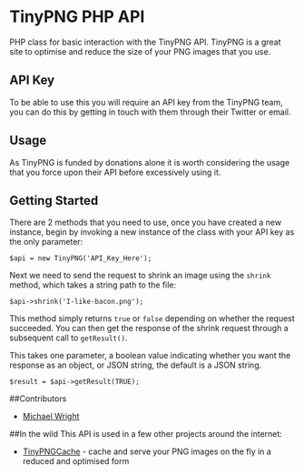 TinyPNG PHP API
===============

PHP class for basic interaction with the TinyPNG API. TinyPNG is a great site to optimise and reduce the size of your PNG images that you use.

## API Key
To be able to use this you will require an API key from the TinyPNG team, you can do this by getting in touch with them through their Twitter or email.

## Usage
As TinyPNG is funded by donations alone it is worth considering the usage that you force upon their API before excessively using it.

## Getting Started

There are 2 methods that you need to use, once you have created a new instance, begin by invoking a new instance of the class with your API key as the only parameter:

    $api = new TinyPNG('API_Key_Here');

Next we need to send the request to shrink an image using the `shrink` method, which takes a string path to the file: 

    $api->shrink('I-like-bacon.png');

This method simply returns `true` or `false` depending on whether the request succeeded. You can then get the response of the shrink request through a subsequent call to `getResult()`.

This takes one parameter, a boolean value indicating whether you want the response as an object, or JSON string, the default is a JSON string.

    $result = $api->getResult(TRUE);


##Contributors

- [Michael Wright](http://twitter.com/michaelw90)

##In the wild
This API is used in a few other projects around the internet: 

- [TinyPNGCache](http://github.com/michael90/TinyPNGCache) - cache and serve your PNG images on the fly in a reduced and optimised form 